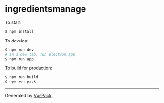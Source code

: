 # ingredientsmanage

To start:

```bash
$ npm install
```

To develop:

```bash
$ npm run dev
# in a new tab, run electron app
$ npm run app
```

To build for production:

```bash
$ npm run build
$ npm run pack
```


---

Generated by [VuePack](https://github.com/egoist/vuepack).
